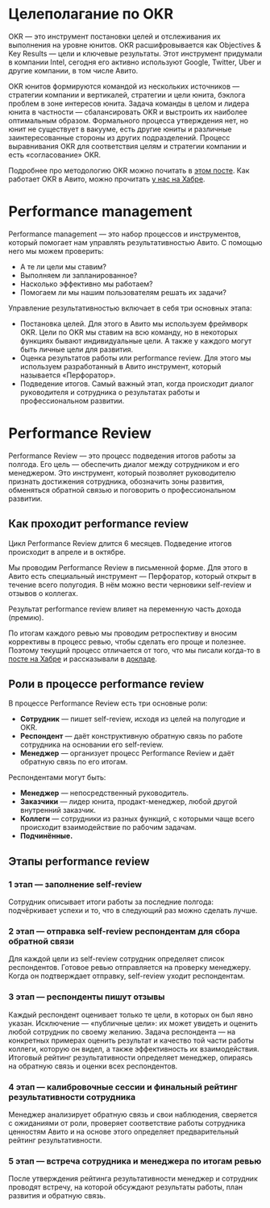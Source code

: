 # Целеполагание по OKR

OKR — это инструмент постановки целей и отслеживания их выполнения на уровне юнитов. OKR расшифровывается как Objectives & Key Results — цели и ключевые результаты. Этот инструмент придумали в компании Intel, сегодня его активно используют Google, Twitter, Uber и другие компании, в том числе Авито.

OKR юнитов формируются командой из нескольких источников — стратегии компании и вертикалей, стратегии и цели юнита, бэклога проблем в зоне интересов юнита. Задача команды в целом и лидера юнита в частности — сбалансировать OKR и выстроить их наиболее оптимальным образом. Формального процесса утверждения нет, но юнит не существует в вакууме, есть другие юниты и различные заинтересованные стороны из других подразделений. Процесс выравнивания OKR для соответствия целям и стратегии компании и есть «согласование» OKR.

Подробнее про методологию OKR можно почитать в [этом посте](https://medium.com/@robingop/%D1%86%D0%B5%D0%BB%D0%B5%D0%BF%D0%BE%D0%BB%D0%B0%D0%B3%D0%B0%D0%BD%D0%B8%D0%B5-%D1%81-%D0%BF%D0%BE%D0%BC%D0%BE%D1%89%D1%8C%D1%8E-okr-7934ac3d7303). Как работает OKR в Авито, можно прочитать [у нас на Хабре](https://habr.com/ru/company/avito/blog/449426/).

# Performance management

Performance management — это набор процессов и инструментов, который помогает нам управлять результативностью Авито. С помощью него мы можем проверить:
- А те ли цели мы ставим?
- Выполняем ли запланированное?
- Насколько эффективно мы работаем?
- Помогаем ли мы нашим пользователям решать их задачи?

Управление результативностью включает в себя три основных этапа:

- Постановка целей. Для этого в Авито мы используем фреймворк OKR. Цели по OKR мы ставим на всю команду, но в некоторых функциях бывают индивидуальные цели. А также у каждого могут быть личные цели для развития.
- Оценка результатов работы или performance review. Для этого мы используем разработанный в Авито инструмент, который называется «Перфоратор».
- Подведение итогов. Самый важный этап, когда происходит диалог руководителя и сотрудника о результатах работы и профессиональном развитии.

# Performance Review

Performance Review — это процесс подведения итогов работы за полгода. Его цель — обеспечить диалог между сотрудником и его менеджером. Это инструмент, который позволяет руководителю признать достижения сотрудника, обозначить зоны развития, обменяться обратной связью и поговорить о профессиональном развитии.

## Как проходит performance review

Цикл Performance Review длится 6 месяцев. Подведение итогов происходит в апреле и в октябре.

Мы проводим Performance Review в письменной форме. Для этого в Авито есть специальный инструмент — Перфоратор, который открыт в течение всего полугодия. В нём можно вести черновики self-review и отзывов о коллегах.

Результат performance review влияет на переменную часть дохода (премию).

По итогам каждого ревью мы проводим ретроспективу и вносим  коррективы в процесс ревью, чтобы сделать его проще и полезнее. Поэтому текущий процесс отличается от того, что мы писали когда-то в [посте на Хабре](https://habr.com/company/avito/blog/353216/) и рассказывали в [докладе](https://www.youtube.com/watch?v=HKXJ_AWPVBA).

## Роли в процессе performance review

В процессе Performance Review есть три основные роли:

- **Сотрудник** — пишет self-review, исходя из целей на полугодие и OKR.
- **Респондент** — даёт конструктивную обратную связь по работе сотрудника на основании его self-review.
- **Менеджер** — организует процесс Performance Review и даёт обратную связь по его итогам.

Респондентами могут быть:

- **Менеджер** — непосредственный руководитель.
- **Заказчики** — лидер юнита, продакт-менеджер, любой другой внутренний заказчик.
- **Коллеги** — сотрудники из разных функций, с которыми чаще всего происходит взаимодействие по рабочим задачам.
- **Подчинённые.**

## Этапы performance review

### 1 этап — заполнение self-review

Сотрудник описывает итоги работы за последние полгода: подчёркивает успехи и то, что в следующий раз можно сделать лучше.

### 2 этап — отправка self-review респондентам для сбора обратной связи

Для каждой цели из self-review сотрудник определяет список респондентов. Готовое ревью отправляется на проверку менеджеру. Когда он подтверждает отправку, self-review уходит респондентам.

### 3 этап — респонденты пишут отзывы

Каждый респондент оценивает только те цели, в которых он был явно указан. Исключение — «публичные цели»: их может увидеть и оценить любой сотрудник по своему желанию.
Задача респондента — на конкретных примерах оценить результат и качество той части работы коллеги, которую он видел, а также эффективность их взаимодействия. Итоговый рейтинг результативности определяет менеджер, опираясь на обратную связь и оценки всех респондентов.

### 4 этап — калибровочные сессии и финальный рейтинг результативности сотрудника

Менеджер анализирует обратную связь и свои наблюдения, сверяется с ожиданиями от роли, проверяет соответствие работы сотрудника ценностям Авито и на основе этого определяет предварительный рейтинг результативности.

### 5 этап — встреча сотрудника и менеджера по итогам ревью

После утверждения рейтинга результативности менеджер и сотрудник проводят встречу, на которой обсуждают результаты работы, план развития и обратную связь.
